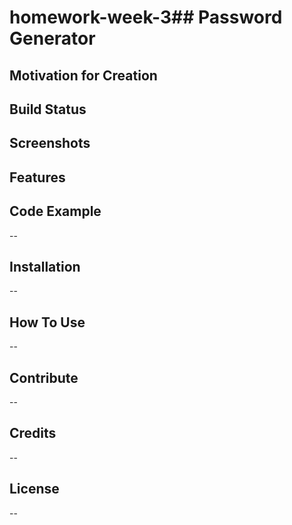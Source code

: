 # homework-week-3## Password Generator ##



## Motivation for Creation ##



## Build Status ##



## Screenshots ##



## Features ##



## Code Example ##

--

## Installation ##

--

## How To Use ##

--

## Contribute ##

--

## Credits ##

--

## License ##

--